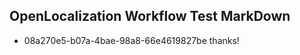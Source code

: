 ## OpenLocalization Workflow Test MarkDown
* 08a270e5-b07a-4bae-98a8-66e4619827be thanks!

<!--HONumber=Aug16_HO3-->


